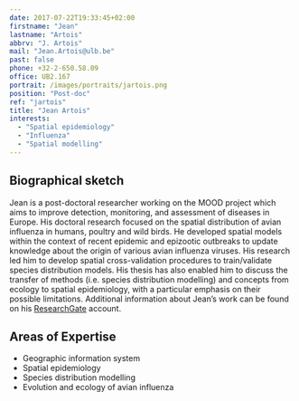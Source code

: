 ```yaml
---
date: 2017-07-22T19:33:45+02:00
firstname: "Jean"
lastname: "Artois"
abbrv: "J. Artois"
mail: "Jean.Artois@ulb.be"
past: false
phone: +32-2-650.58.09
office: UB2.167
portrait: /images/portraits/jartois.png
position: "Post-doc"
ref: "jartois"
title: "Jean Artois"
interests:
  - "Spatial epidemiology"
  - "Influenza"
  - "Spatial modelling"
---
```


## Biographical sketch

Jean is a post-doctoral researcher working on the MOOD project which aims to improve detection, monitoring, and assessment of diseases in Europe. His doctoral research focused on the spatial distribution of avian influenza in humans, poultry and wild birds. He developed spatial models within the context of recent epidemic and epizootic outbreaks to update knowledge about the origin of various avian influenza viruses. His research led him to develop spatial cross-validation procedures to train/validate species distribution models. His thesis has also enabled him to discuss the transfer of methods (i.e. species distribution modelling) and concepts from ecology to spatial epidemiology, with a particular emphasis on their possible limitations. Additional information about Jean’s work can be found on his [ResearchGate](https://www.researchgate.net/profile/Jean_Artois) account.

## Areas of Expertise

* Geographic information system
* Spatial epidemiology 
* Species distribution modelling 
* Evolution and ecology of avian influenza 
